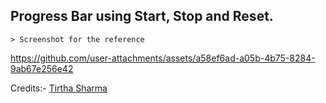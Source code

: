 ## Progress Bar using Start, Stop and Reset.

    > Screenshot for the reference

https://github.com/user-attachments/assets/a58ef6ad-a05b-4b75-8284-9ab67e256e42


Credits:- [Tirtha Sharma](https://github.com/genze121 "Tirtha Sharma")
